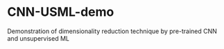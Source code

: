 # CNN-USML-demo
Demonstration of dimensionality reduction technique by pre-trained CNN and unsupervised ML
